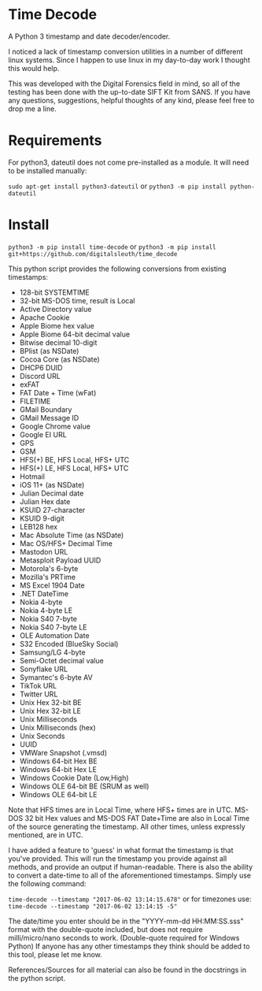 # Time Decode
A Python 3 timestamp and date decoder/encoder. 

I noticed a lack of timestamp conversion utilities in a number of different linux systems. Since I happen to use linux in my day-to-day work I thought this would help.

This was developed with the Digital Forensics field in mind, so all of the testing has been done with the up-to-date SIFT Kit from SANS.
If you have any questions, suggestions, helpful thoughts of any kind, please feel free to drop me a line.

# Requirements
For python3, dateutil does not come pre-installed as a module. It will need to be installed manually:

`sudo apt-get install python3-dateutil` or `python3 -m pip install python-dateutil`

# Install
`python3 -m pip install time-decode` or `python3 -m pip install git+https://github.com/digitalsleuth/time_decode`

This python script provides the following conversions from existing timestamps:

- 128-bit SYSTEMTIME
- 32-bit MS-DOS time, result is Local
- Active Directory value
- Apache Cookie
- Apple Biome hex value
- Apple Biome 64-bit decimal value
- Bitwise decimal 10-digit
- BPlist (as NSDate)
- Cocoa Core (as NSDate)
- DHCP6 DUID
- Discord URL
- exFAT
- FAT Date + Time (wFat)
- FILETIME
- GMail Boundary
- GMail Message ID
- Google Chrome value
- Google EI URL
- GPS
- GSM
- HFS(+) BE, HFS Local, HFS+ UTC
- HFS(+) LE, HFS Local, HFS+ UTC
- Hotmail
- iOS 11+ (as NSDate)
- Julian Decimal date
- Julian Hex date
- KSUID 27-character
- KSUID 9-digit
- LEB128 hex
- Mac Absolute Time (as NSDate)
- Mac OS/HFS+ Decimal Time
- Mastodon URL
- Metasploit Payload UUID
- Motorola's 6-byte
- Mozilla's PRTime
- MS Excel 1904 Date
- .NET DateTime
- Nokia 4-byte
- Nokia 4-byte LE
- Nokia S40 7-byte
- Nokia S40 7-byte LE
- OLE Automation Date
- S32 Encoded (BlueSky Social)
- Samsung/LG 4-byte
- Semi-Octet decimal value
- Sonyflake URL
- Symantec's 6-byte AV
- TikTok URL
- Twitter URL
- Unix Hex 32-bit BE
- Unix Hex 32-bit LE
- Unix Milliseconds
- Unix Milliseconds (hex)
- Unix Seconds
- UUID
- VMWare Snapshot (.vmsd)
- Windows 64-bit Hex BE
- Windows 64-bit Hex LE
- Windows Cookie Date (Low,High)
- Windows OLE 64-bit BE (SRUM as well)
- Windows OLE 64-bit LE

Note that HFS times are in Local Time, where HFS+ times are in UTC. MS-DOS 32 bit Hex values and MS-DOS FAT Date+Time are also in Local Time of the source generating the timestamp. All other times, unless expressly mentioned, are in UTC.

I have added a feature to 'guess' in what format the timestamp is that you've provided. This will run the timestamp you provide against all methods, and provide an output if human-readable.
There is also the ability to convert a date-time to all of the aforementioned timestamps. Simply use the following command:

`time-decode --timestamp "2017-06-02 13:14:15.678"`
or for timezones use:
`time-decode --timestamp "2017-06-02 13:14:15 -5"`

The date/time you enter should be in the "YYYY-mm-dd HH:MM:SS.sss" format with the double-quote included, but does not require milli/micro/nano seconds to work. (Double-quote required for Windows Python)
If anyone has any other timestamps they think should be added to this tool, please let me know.

References/Sources for all material can also be found in the docstrings in the python script.
